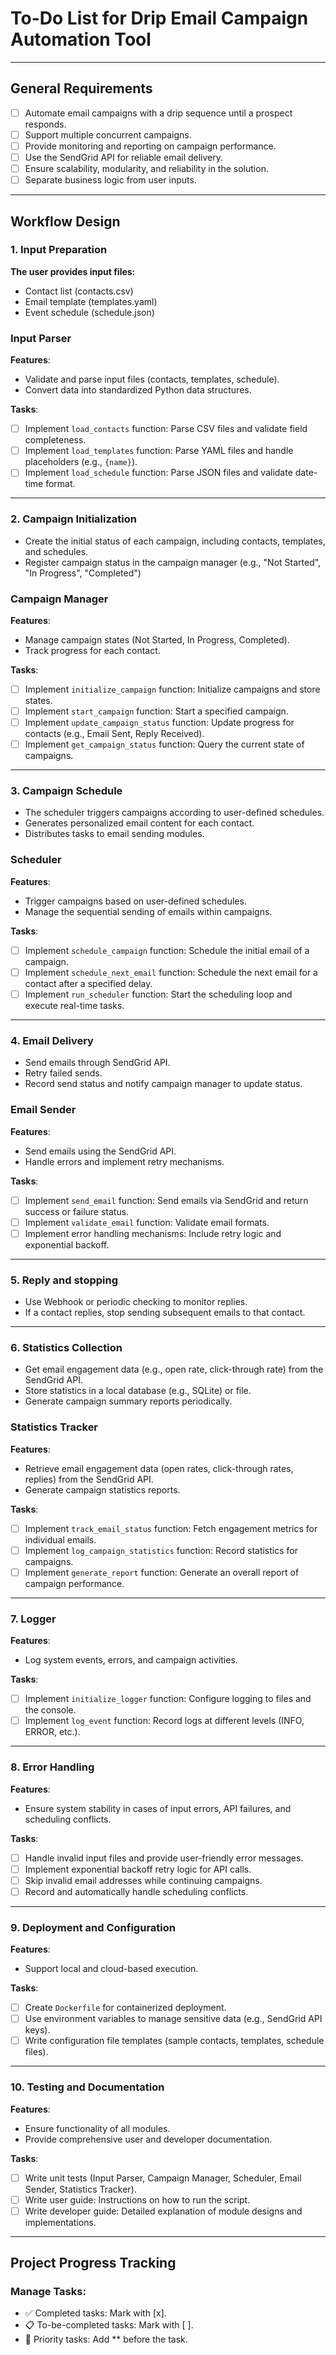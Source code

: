 # To-Do List for Drip Email Campaign Automation Tool

---

## General Requirements

- [ ] Automate email campaigns with a drip sequence until a prospect responds.
- [ ] Support multiple concurrent campaigns.
- [ ] Provide monitoring and reporting on campaign performance.
- [ ] Use the SendGrid API for reliable email delivery.
- [ ] Ensure scalability, modularity, and reliability in the solution.
- [ ] Separate business logic from user inputs.

---

## Workflow Design
### 1. Input Preparation

**The user provides input files:**
- Contact list (contacts.csv)
- Email template (templates.yaml)
- Event schedule (schedule.json)

### Input Parser
**Features**:
- Validate and parse input files (contacts, templates, schedule).
- Convert data into standardized Python data structures.

**Tasks**:
- [ ] Implement `load_contacts` function: Parse CSV files and validate field completeness.
- [ ] Implement `load_templates` function: Parse YAML files and handle placeholders (e.g., `{name}`).
- [ ] Implement `load_schedule` function: Parse JSON files and validate date-time format.

---

### 2. Campaign Initialization
- Create the initial status of each campaign, including contacts, templates, and schedules.
- Register campaign status in the campaign manager (e.g., "Not Started", "In Progress", "Completed")

### Campaign Manager
**Features**:
- Manage campaign states (Not Started, In Progress, Completed).
- Track progress for each contact.

**Tasks**:
- [ ] Implement `initialize_campaign` function: Initialize campaigns and store states.
- [ ] Implement `start_campaign` function: Start a specified campaign.
- [ ] Implement `update_campaign_status` function: Update progress for contacts (e.g., Email Sent, Reply Received).
- [ ] Implement `get_campaign_status` function: Query the current state of campaigns.

---

### 3. Campaign Schedule
- The scheduler triggers campaigns according to user-defined schedules.
- Generates personalized email content for each contact.
- Distributes tasks to email sending modules.

### Scheduler
**Features**:
- Trigger campaigns based on user-defined schedules.
- Manage the sequential sending of emails within campaigns.

**Tasks**:
- [ ] Implement `schedule_campaign` function: Schedule the initial email of a campaign.
- [ ] Implement `schedule_next_email` function: Schedule the next email for a contact after a specified delay.
- [ ] Implement `run_scheduler` function: Start the scheduling loop and execute real-time tasks.

---

### 4. Email Delivery
- Send emails through SendGrid API.
- Retry failed sends.
- Record send status and notify campaign manager to update status.
### Email Sender
**Features**:
- Send emails using the SendGrid API.
- Handle errors and implement retry mechanisms.

**Tasks**:
- [ ] Implement `send_email` function: Send emails via SendGrid and return success or failure status.
- [ ] Implement `validate_email` function: Validate email formats.
- [ ] Implement error handling mechanisms: Include retry logic and exponential backoff.

---

### 5. Reply and stopping
- Use Webhook or periodic checking to monitor replies.
- If a contact replies, stop sending subsequent emails to that contact.

---

### 6. Statistics Collection
- Get email engagement data (e.g., open rate, click-through rate) from the SendGrid API.
- Store statistics in a local database (e.g., SQLite) or file.
- Generate campaign summary reports periodically.

### Statistics Tracker
**Features**:
- Retrieve email engagement data (open rates, click-through rates, replies) from the SendGrid API.
- Generate campaign statistics reports.

**Tasks**:
- [ ] Implement `track_email_status` function: Fetch engagement metrics for individual emails.
- [ ] Implement `log_campaign_statistics` function: Record statistics for campaigns.
- [ ] Implement `generate_report` function: Generate an overall report of campaign performance.

---

### 7. Logger
**Features**:
- Log system events, errors, and campaign activities.

**Tasks**:
- [ ] Implement `initialize_logger` function: Configure logging to files and the console.
- [ ] Implement `log_event` function: Record logs at different levels (INFO, ERROR, etc.).

---

### 8. Error Handling
**Features**:
- Ensure system stability in cases of input errors, API failures, and scheduling conflicts.

**Tasks**:
- [ ] Handle invalid input files and provide user-friendly error messages.
- [ ] Implement exponential backoff retry logic for API calls.
- [ ] Skip invalid email addresses while continuing campaigns.
- [ ] Record and automatically handle scheduling conflicts.

---

### 9. Deployment and Configuration
**Features**:
- Support local and cloud-based execution.

**Tasks**:
- [ ] Create `Dockerfile` for containerized deployment.
- [ ] Use environment variables to manage sensitive data (e.g., SendGrid API keys).
- [ ] Write configuration file templates (sample contacts, templates, schedule files).

---

### 10. Testing and Documentation
**Features**:
- Ensure functionality of all modules.
- Provide comprehensive user and developer documentation.

**Tasks**:
- [ ] Write unit tests (Input Parser, Campaign Manager, Scheduler, Email Sender, Statistics Tracker).
- [ ] Write user guide: Instructions on how to run the script.
- [ ] Write developer guide: Detailed explanation of module designs and implementations.

---

## Project Progress Tracking
### Manage Tasks:
- ✅ Completed tasks: Mark with [x].
- 📋 To-be-completed tasks: Mark with [ ].
- 📌 Priority tasks: Add ** before the task.